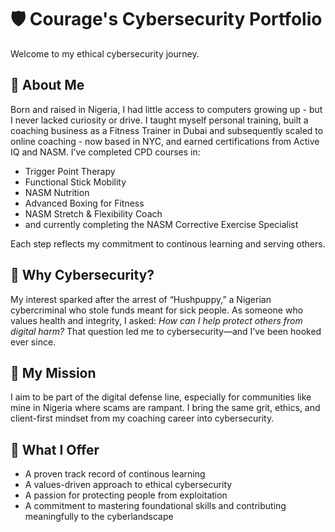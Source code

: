# 🛡️ Courage's Cybersecurity Portfolio

Welcome to my ethical cybersecurity journey.

## 👋 About Me

Born and raised in Nigeria, I had little access to computers growing up - but I never lacked curiosity or drive. I taught myself personal training, built a coaching business as a Fitness Trainer in Dubai and subsequently scaled to online coaching - now based in NYC, and earned certifications from Active IQ and NASM. I’ve completed CPD courses in:

- Trigger Point Therapy  
- Functional Stick Mobility  
- NASM Nutrition  
- Advanced Boxing for Fitness  
- NASM Stretch & Flexibility Coach  
- and currently completing the NASM Corrective Exercise Specialist  

Each step reflects my commitment to continous learning and serving others.

## 🔐 Why Cybersecurity?

My interest sparked after the arrest of “Hushpuppy,” a Nigerian cybercriminal who stole funds meant for sick people. As someone who values health and integrity, I asked: *How can I help protect others from digital harm?* That question led me to cybersecurity—and I’ve been hooked ever since.

## 🎯 My Mission

I aim to be part of the digital defense line, especially for communities like mine in Nigeria where scams are rampant. I bring the same grit, ethics, and client-first mindset from my coaching career into cybersecurity.

## 💼 What I Offer

- A proven track record of continous learning  
- A values-driven approach to ethical cybersecurity  
- A passion for protecting people from exploitation  
- A commitment to mastering foundational skills and contributing meaningfully to the cyberlandscape

